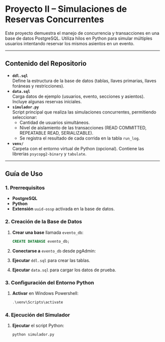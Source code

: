 # Proyecto II – Simulaciones de Reservas Concurrentes

Este proyecto demuestra el manejo de concurrencia y transacciones en una base de datos PostgreSQL. Utiliza hilos en Python para simular múltiples usuarios intentando reservar los mismos asientos en un evento.

---

## Contenido del Repositorio

- **`ddl.sql`**  
  Define la estructura de la base de datos (tablas, llaves primarias, llaves foráneas y restricciones).
- **`data.sql`**  
  Carga datos de ejemplo (usuarios, evento, secciones y asientos). Incluye algunas reservas iniciales.
- **`simulador.py`**  
  Script principal que realiza las simulaciones concurrentes, permitiendo seleccionar:
  - Cantidad de usuarios simultáneos.  
  - Nivel de aislamiento de las transacciones (READ COMMITTED, REPEATABLE READ, SERIALIZABLE).  
  - Se registra el resultado de cada corrida en la tabla `run_log`.
- **`venv/`**  
  Carpeta con el entorno virtual de Python (opcional). Contiene las librerías `psycopg2-binary` y `tabulate`.  

---

## Guía de Uso

### 1. Prerrequisitos

- **PostgreSQL** 
- **Python** 
- **Extensión** `uuid-ossp` activada en la base de datos.

### 2. Creación de la Base de Datos

1. **Crear una base** llamada `evento_db`:
   ```sql
   CREATE DATABASE evento_db;

2. **Conectarse a** `evento_db` desde pgAdmin:

3. **Ejecutar** `ddl.sql` para crear las tablas.

4. **Ejecutar** `data.sql` para cargar los datos de prueba.

### 3. Configuración del Entorno Python

1. **Activar** en Windows Powershell:
   ```powershell
   .\venv\Scripts\activate

### 4. Ejecución del Simulador

1. **Ejecutar** el script Python:
   ```cmd
   python simulador.py
